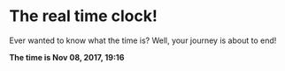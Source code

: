 # The real time clock!

Ever wanted to know what the time is? Well, your journey is about to end!

**The time is Nov 08, 2017, 19:16**